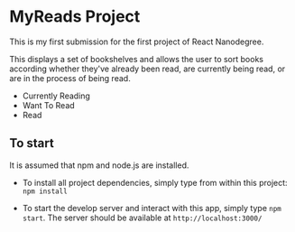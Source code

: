 # MyReads Project

This is my first submission for the first project of React Nanodegree.

This displays a set of bookshelves and allows the user to sort books according whether they've already been read, are currently being read, or are in the process of being read.

- Currently Reading
- Want To Read
- Read

## To start

It is assumed that npm and node.js are installed.

* To install all project dependencies, simply type from within this project: `npm install`

* To start the develop server and interact with this app, simply type  `npm start`. The server should be available at `http://localhost:3000/`
